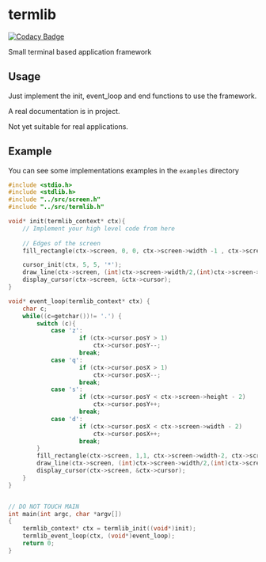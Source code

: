 # termlib

[![Codacy Badge](https://api.codacy.com/project/badge/Grade/972487a3b7454167bf6d71b2f6af705b)](https://app.codacy.com/app/lethenju/termlib?utm_source=github.com&utm_medium=referral&utm_content=lethenju/termlib&utm_campaign=Badge_Grade_Dashboard)

Small terminal based application framework

## Usage

Just implement the init, event_loop and end functions to use the framework.

A real documentation is in project.

Not yet suitable for real applications.

## Example

You can see some implementations examples in the `examples` directory

```c
#include <stdio.h>
#include <stdlib.h>
#include "../src/screen.h"
#include "../src/termlib.h"

void* init(termlib_context* ctx){
    // Implement your high level code from here
    
    // Edges of the screen
    fill_rectangle(ctx->screen, 0, 0, ctx->screen->width -1 , ctx->screen->height - 1,'-', FG_DEFAULT, BG_DEFAULT);

    cursor_init(ctx, 5, 5, '*');
    draw_line(ctx->screen, (int)ctx->screen->width/2,(int)ctx->screen->height/2,ctx->cursor.posX, ctx->cursor.posY,'o', FG_DEFAULT, BG_DEFAULT);
    display_cursor(ctx->screen, &ctx->cursor);   
}

void* event_loop(termlib_context* ctx) {
    char c;
    while((c=getchar())!= '.') {
        switch (c){
            case 'z':
                    if (ctx->cursor.posY > 1)
                        ctx->cursor.posY--;
                    break;
            case 'q':
                    if (ctx->cursor.posX > 1)
                        ctx->cursor.posX--;
                    break;
            case 's':
                    if (ctx->cursor.posY < ctx->screen->height - 2)
                        ctx->cursor.posY++;
                    break;
            case 'd':
                    if (ctx->cursor.posX < ctx->screen->width - 2)
                        ctx->cursor.posX++;
                    break;
        }       
        fill_rectangle(ctx->screen, 1,1, ctx->screen->width-2, ctx->screen->height-2,' ', FG_DEFAULT, BG_DEFAULT);
        draw_line(ctx->screen, (int)ctx->screen->width/2,(int)ctx->screen->height/2,ctx->cursor.posX, ctx->cursor.posY,'o', FG_DEFAULT, BG_DEFAULT);
        display_cursor(ctx->screen, &ctx->cursor);     
    }
}


// DO NOT TOUCH MAIN
int main(int argc, char *argv[])
{
    termlib_context* ctx = termlib_init((void*)init);
    termlib_event_loop(ctx, (void*)event_loop);
    return 0;
}
```
